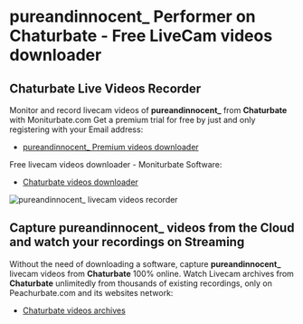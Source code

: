 # pureandinnocent_ Performer on Chaturbate - Free LiveCam videos downloader

## Chaturbate Live Videos Recorder

Monitor and record livecam videos of **pureandinnocent_** from **Chaturbate** with Moniturbate.com
Get a premium trial for free by just and only registering with your Email address:
* [pureandinnocent_ Premium videos downloader](https://moniturbate.com/request-demo-licence-key.html)

Free livecam videos downloader - Moniturbate Software:
* [Chaturbate videos downloader](https://moniturbate.com/moniturbate-download-software.html)

![pureandinnocent_ livecam videos recorder](https://peachurnet.com/templates/moniturbate-software.png)


## Capture pureandinnocent_ videos from the Cloud and watch your recordings on Streaming

Without the need of downloading a software, capture **pureandinnocent_** livecam videos from **Chaturbate** 100% online.
Watch Livecam archives from **Chaturbate** unlimitedly from thousands of existing recordings, only on Peachurbate.com and its websites network:
* [Chaturbate videos archives](https://peachurnet.com/)